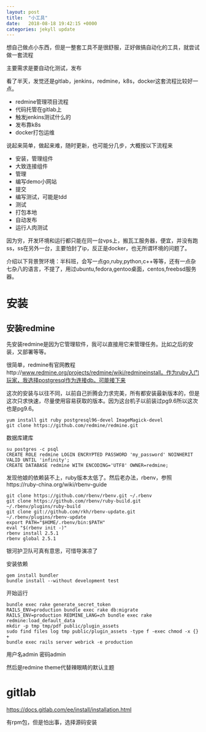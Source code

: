 ```yaml
---
layout: post
title:  "小工具"
date:   2018-08-18 19:42:15 +0000
categories: jekyll update
---
```

想自己做点小东西，但是一整套工具不是很舒服，正好做搞自动化的工具，就尝试做一套流程

主要需求是要自动化测试，发布

看了半天，发觉还是gitlab，jenkins，redmine，k8s，docker这套流程比较好一点。

- redmine管理项目流程
- 代码托管在gitlab上
- 触发jenkins测试什么的
- 发布靠k8s
- docker打包运维

说起来简单，做起来难，随时更新，也可能分几步，大概按以下流程来
- 安装，管理组件
- 大致连接组件
- 管理
- 编写demo小网站
- 提交
- 编写测试，可能是tdd
- 测试
- 打包本地
- 自动发布
- 运行人肉测试

因为穷，开发环境和运行都只能在同一台vps上，搬瓦工服务器，便宜，并没有跑ss，ss在另外一台，主要怕封了ip，反正是docker，也无所谓环境的问题了。

介绍以下背景贺环境：半科班，会写一点go,ruby,python,c++等等，还有一点杂七杂八的语言，不提了，用过ubuntu,fedora,gentoo桌面，centos,freebsd服务器。

# 安装
## 安装redmine
先安装redmine是因为它管理软件，我可以直接用它来管理任务。比如之后的安装，又部署等等。

很简单，redmine有官网教程http://www.redmine.org/projects/redmine/wiki/redmineinstall。作为ruby入门玩家，我选择postgresql作为连接db。可能接下来

这次的安装与以往不同，以前自己折腾会力求完美，所有都安装最新版本的，但是这次只求快速，尽量使用容易获取的版本。因为这台机子以前装过pg9.6所以这次也是pg9.6。

```
yum install git ruby postgresql96-devel ImageMagick-devel
git clone https://github.com/redmine/redmine.git
```

数据库建库

```
su postgres -c psql
CREATE ROLE redmine LOGIN ENCRYPTED PASSWORD 'my_password' NOINHERIT VALID UNTIL 'infinity';
CREATE DATABASE redmine WITH ENCODING='UTF8' OWNER=redmine;
```

发现他娘的依赖装不上，ruby版本太低了。然后老办法，rbenv，参照https://ruby-china.org/wiki/rbenv-guide
```
git clone https://github.com/rbenv/rbenv.git ~/.rbenv
git clone https://github.com/rbenv/ruby-build.git ~/.rbenv/plugins/ruby-build
git clone git://github.com/rkh/rbenv-update.git ~/.rbenv/plugins/rbenv-update
export PATH="$HOME/.rbenv/bin:$PATH"
eval "$(rbenv init -)"
rbenv install 2.5.1
rbenv global 2.5.1
```

银河护卫队可真有意思，可惜导演凉了

安装依赖
```
gem install bundler
bundle install --without development test
```

开始运行
```
bundle exec rake generate_secret_token
RAILS_ENV=production bundle exec rake db:migrate
RAILS_ENV=production REDMINE_LANG=zh bundle exec rake redmine:load_default_data
mkdir -p tmp tmp/pdf public/plugin_assets
sudo find files log tmp public/plugin_assets -type f -exec chmod -x {} +
bundle exec rails server webrick -e production
```

用户名admin 密码admin

然后是redmine theme代替辣眼睛的默认主题

# gitlab
https://docs.gitlab.com/ee/install/installation.html

有rpm包，但是怕出事，选择源码安装





